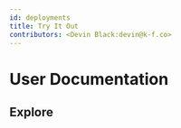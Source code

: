 ```yaml
---
id: deployments
title: Try It Out
contributors: <Devin Black:devin@k-f.co>
---
```


# User Documentation 

## Explore
